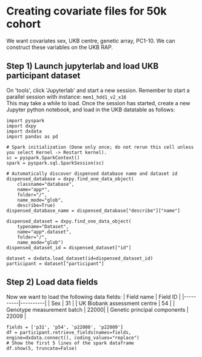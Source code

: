 # Creating covariate files for 50k cohort

We want covariates sex, UKB centre, genetic array, PC1-10. We can construct these variables on the UKB RAP. 

## Step 1) Launch jupyterlab and load UKB participant dataset

On 'tools', click 'Jupyterlab' and start a new session. Remember to start a parallel session with instance: `mem1_hdd1_v2_x16`   
This may take a while to load. Once the session has started, create a new Jupyter python notebook, and load in the UKB datatable as follows:

```
import pyspark
import dxpy
import dxdata
import pandas as pd

# Spark initialization (Done only once; do not rerun this cell unless you select Kernel -> Restart kernel).
sc = pyspark.SparkContext()
spark = pyspark.sql.SparkSession(sc)

# Automatically discover dispensed database name and dataset id
dispensed_database = dxpy.find_one_data_object(
    classname="database", 
    name="app*", 
    folder="/", 
    name_mode="glob", 
    describe=True)
dispensed_database_name = dispensed_database["describe"]["name"]

dispensed_dataset = dxpy.find_one_data_object(
    typename="Dataset", 
    name="app*.dataset", 
    folder="/", 
    name_mode="glob")
dispensed_dataset_id = dispensed_dataset["id"]

dataset = dxdata.load_dataset(id=dispensed_dataset_id)
participant = dataset["participant"]
```
## Step 2) Load data fields

Now we want to load the following data fields:
| Field name | Field ID |
|----------|----------|
| Sex | 31 |
| UK Biobank assessment centre | 54 |
| Genotype measurement batch | 22000|
| Genetic principal components | 22009 |

```
fields = ['p31', 'p54', 'p22000', 'p22009']
df = participant.retrieve_fields(names=fields, engine=dxdata.connect(), coding_values="replace")
# Show the first 5 lines of the spark dataframe
df.show(5, truncate=False)
```

